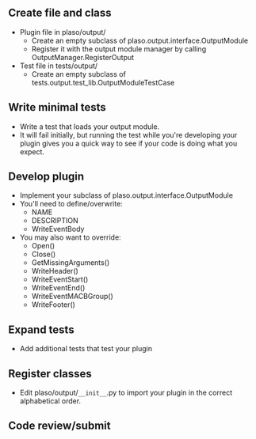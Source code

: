 ## Create file and class
* Plugin file in plaso/output/
  * Create an empty subclass of plaso.output.interface.OutputModule
  * Register it with the output module manager by calling OutputManager.RegisterOutput
* Test file in tests/output/
  * Create an empty subclass of tests.output.test_lib.OutputModuleTestCase

## Write minimal tests
* Write a test that loads your output module.
* It will fail initially, but running the test while you're developing your plugin gives you a quick way to see if your code is doing what you expect.

## Develop plugin
* Implement your subclass of plaso.output.interface.OutputModule
* You'll need to define/overwrite:
  * NAME
  * DESCRIPTION
  * WriteEventBody
* You may also want to override:
  * Open()
  * Close()
  * GetMissingArguments()
  * WriteHeader()
  * WriteEventStart()
  * WriteEventEnd()
  * WriteEventMACBGroup()
  * WriteFooter()

## Expand tests
* Add additional tests that test your plugin

## Register classes
* Edit plaso/output/`__init__`.py to import your plugin in the correct alphabetical order.

## Code review/submit
